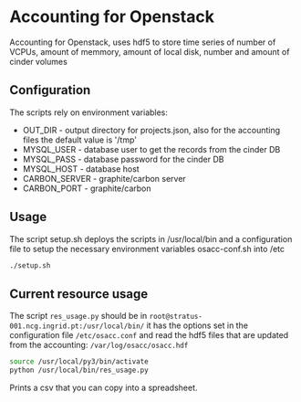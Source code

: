 # Accounting for Openstack

Accounting for Openstack, uses hdf5 to store time series of number of VCPUs, amount of memmory,
amount of local disk, number and amount of cinder volumes

## Configuration

The scripts rely on environment variables:

* OUT_DIR - output directory for projects.json, also for the accounting files the default value is '/tmp' 
* MYSQL_USER - database user to get the records from the cinder DB
* MYSQL_PASS - database password for the cinder DB
* MYSQL_HOST - database host
* CARBON_SERVER - graphite/carbon server
* CARBON_PORT - graphite/carbon

## Usage

The script setup.sh deploys the scripts in /usr/local/bin and a configuration file to setup the necessary environment
variables osacc-conf.sh into /etc

```bash
./setup.sh
```

## Current resource usage

The script `res_usage.py` should be in `root@stratus-001.ncg.ingrid.pt:/usr/local/bin/` it has the options set in the
configuration file `/etc/osacc.conf` and read the hdf5 files that are updated from the accounting: `/var/log/osacc/osacc.hdf`

```bash
source /usr/local/py3/bin/activate
python /usr/local/bin/res_usage.py
```

Prints a csv that you can copy into a spreadsheet.
